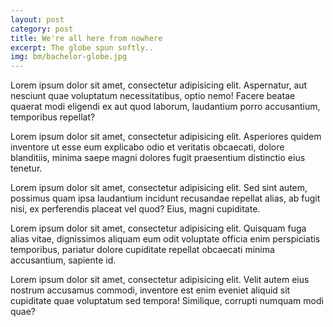 ```yaml
---
layout: post
category: post
title: We're all here from nowhere
excerpt: The globe spun softly..
img: bm/bachelor-globe.jpg
---
```


Lorem ipsum dolor sit amet, consectetur adipisicing elit. Aspernatur, aut nesciunt quae voluptatum necessitatibus, optio nemo! Facere beatae quaerat modi eligendi ex aut quod laborum, laudantium porro accusantium, temporibus repellat?

Lorem ipsum dolor sit amet, consectetur adipisicing elit. Asperiores quidem inventore ut esse eum explicabo odio et veritatis obcaecati, dolore blanditiis, minima saepe magni dolores fugit praesentium distinctio eius tenetur.

Lorem ipsum dolor sit amet, consectetur adipisicing elit. Sed sint autem, possimus quam ipsa laudantium incidunt recusandae repellat alias, ab fugit nisi, ex perferendis placeat vel quod? Eius, magni cupiditate.

Lorem ipsum dolor sit amet, consectetur adipisicing elit. Quisquam fuga alias vitae, dignissimos aliquam eum odit voluptate officia enim perspiciatis temporibus, pariatur dolore cupiditate repellat obcaecati minima accusantium, sapiente id.

Lorem ipsum dolor sit amet, consectetur adipisicing elit. Velit autem eius nostrum accusamus commodi, inventore est enim eveniet aliquid sit cupiditate quae voluptatum sed tempora! Similique, corrupti numquam modi quae?